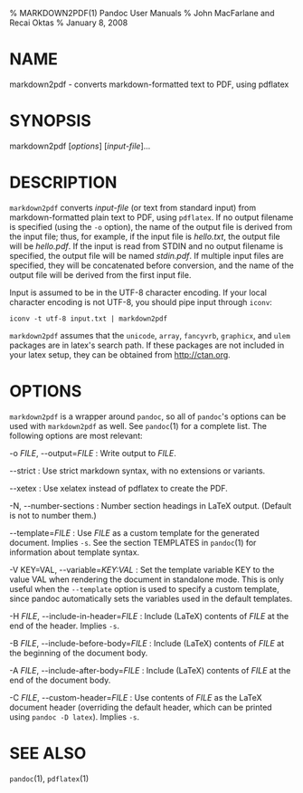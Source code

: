 % MARKDOWN2PDF(1) Pandoc User Manuals
% John MacFarlane and Recai Oktas
% January 8, 2008

# NAME

markdown2pdf - converts markdown-formatted text to PDF, using pdflatex 

# SYNOPSIS

markdown2pdf [*options*] [*input-file*]...

# DESCRIPTION

`markdown2pdf` converts *input-file* (or text from standard 
input) from markdown-formatted plain text to PDF, using `pdflatex`.
If no output filename is specified (using the `-o` option),
the name of the output file is derived from the input file; thus, for
example, if the input file is *hello.txt*, the output file will be
*hello.pdf*.  If the input is read from STDIN and no output filename
is specified, the output file will be named *stdin.pdf*.  If multiple
input files are specified, they will be concatenated before conversion,
and the name of the output file will be derived from the first input file.

Input is assumed to be in the UTF-8 character encoding.  If your
local character encoding is not UTF-8, you should pipe input
through `iconv`:

    iconv -t utf-8 input.txt | markdown2pdf

`markdown2pdf` assumes that the `unicode`, `array`, `fancyvrb`,
`graphicx`, and `ulem` packages are in latex's search path. If these
packages are not included in your latex setup, they can be obtained from
<http://ctan.org>.

# OPTIONS

`markdown2pdf` is a wrapper around `pandoc`, so all of
`pandoc`'s options can be used with `markdown2pdf` as well.
See `pandoc`(1) for a complete list.
The following options are most relevant:

-o *FILE*, \--output=*FILE*
:   Write output to *FILE*.

\--strict
:   Use strict markdown syntax, with no extensions or variants.

\--xetex
:   Use xelatex instead of pdflatex to create the PDF.

-N, \--number-sections
:   Number section headings in LaTeX output.  (Default is not to number them.)

\--template=*FILE*
:   Use *FILE* as a custom template for the generated document. Implies
    `-s`. See the section TEMPLATES in `pandoc`(1) for information about
    template syntax.

-V KEY=VAL, \--variable=*KEY:VAL*
:   Set the template variable KEY to the value VAL when rendering the
    document in standalone mode. This is only useful when the
    `--template` option is used to specify a custom template, since
    pandoc automatically sets the variables used in the default
    templates.

-H *FILE*, \--include-in-header=*FILE*
:   Include (LaTeX) contents of *FILE* at the end of the header.  Implies
    `-s`.

-B *FILE*, \--include-before-body=*FILE*
:   Include (LaTeX) contents of *FILE* at the beginning of the document body.

-A *FILE*, \--include-after-body=*FILE*
:   Include (LaTeX) contents of *FILE* at the end of the document body.

-C *FILE*, \--custom-header=*FILE*
:   Use contents of *FILE*
    as the LaTeX document header (overriding the default header, which can be
    printed using `pandoc -D latex`).  Implies `-s`.

# SEE ALSO

`pandoc`(1), `pdflatex`(1)
